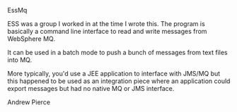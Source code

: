 EssMq

ESS was a group I worked in at the time I wrote this. 
The program is basically a command line interface to
read and write messages from WebSphere MQ.

It can be used in a batch mode to push a bunch of messages
from text files into MQ.

More typically, you'd use a JEE application to interface
with JMS/MQ but this happened to be used as an integration
piece where an application could export messages but had no
native MQ or JMS interface.

Andrew Pierce

